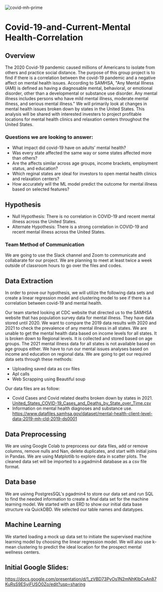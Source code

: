 ![covid-mh-prime](https://user-images.githubusercontent.com/98566486/178073212-c4bd7c12-8c4b-4964-8dcd-a857379149c3.jpg)

# Covid-19-and-Current-Mental Health-Correlation
## Overview 
The 2020 Covid-19 pandemic caused millions of Americans to isolate from others and practice social distance. The purpose of this group project is to find if there is a correlation between the covid-19 pandemic and a negative affect on mental health issues. According to SAMHSA, "Any Mental Illness (AMI) is defined as having a diagnosable mental, behavioral, or emotional disorder, other than a developmental or substance use disorder. Any mental illness includes persons who have mild mental illness, moderate mental illness, and serious mental illness." We will primarily look at changes in mental health issues broken down by states in the United States. This analysis will be shared with interested investers to project profitable locations for mental health clinics and relaxation centers throughout the United States.
 

### Questions we are looking to answer:

* What impact did covid-19 have on adults' mental health?  
* Was every state affected the same way or some states affected more than others? 
* Are the affects similar across age groups, income brackets, employment status, and education?
* Which reginal states are ideal for investors to open mental health clinics and relaxation centers?
* How accurately will the ML model predict the outcome for mental illness based on selected features?

## Hypothesis

* Null Hypothesis:  There is no correlation in COVID-19 and recent mental illness across the United States.
* Alternate Hypothesis:  There is a strong correlation in COVID-19 and recent mental illness across the United States.

### Team Method of Communication

We are going to use the Slack channel and Zoom to communicate and collabarate for our project. We are planning to meet at least twice a week outside of classroom hours to go over the files and codes.


## Data Extraction
In order to prove our hypothesis, we will utilize the following data sets and create a linear regression model and clustering model to see if there is a correlation between covid-19 and mental health. 

Our team started looking at CDC website that directed us to the SAMHSA website that has population survey data for mental illness. They have data stored until 2020.  We want to compare the 2019 data results with 2020 and 2021 to check the prevalence of any mental illness in all states.  We are unable to get the mental health data based on income levels for all states.  It is broken down to Regional levels. It is collected and stored based on age groups.  The 2021 mental illness data for all states is not available based on age groups either.   We have to run our mental issues analyses based on income and education on regional data.  We are going to get our required data sets through these methods:

* Uploading saved data as csv files
* ApI calls
* Web Scrapping using Beautiful soup

Our data files are as follow:

* Covid Cases and Covid related deaths broken down by states in 2021. [United_States_COVID-19_Cases_and_Deaths_by_State_over_Time.csv](https://github.com/ussyed11/Covid-19-Impact-on-Depression-in-USA/files/9073569/United_States_COVID-19_Cases_and_Deaths_by_State_over_Time.csv)
* Information on mental health diagnoses and substance use. https://www.datafiles.samhsa.gov/dataset/mental-health-client-level-data-2019-mh-cld-2019-ds0001

## Data Preprocessing

We are using Google Colab to preprocess our data files, add or remove columns, remove nulls and Nan, delete duplicates, and start with initial joins in Pandas. We are using Matplotlib to explore data in scatter plots. The cleaned data set will be imported to a pgadmin4 database as a csv file format.

## Data base

We are usinng PostgresSQL's pgadmin4 to store our data set and run SQL to find the needed information to create a final data set for the machine learning model.  We started with an ERD to show our initial data base structure via QuickDBD.  We selected our table names and datatypes.  

## Machine Learning

We started loading a mock up data set to initiate the supervised machine learning model by choosing the linear regression model.  We will also use k-mean clustering to predict the ideal location for the prospect mental wellness centers.

## Initial Google Slides:

https://docs.google.com/presentation/d/1_zVBD73PyOs1N2mNhKlbCsAn87KuRsS9ESyjFUSO0Zo/edit?usp=sharing





